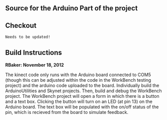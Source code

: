 ## Source for the Arduino Part of the project

## Checkout
```sh
Needs to be updated!
```
## Build Instructions

<b> RBaker: November 18, 2012 </b>

The kinect code only runs with the Arduino board connected to COM5 (though this can be adjusted within the code in the WorkBench testing project) and the arduino code uploaded to the board. Individually build the ArduinoUtilities and Skynet projects. Then, build and debug the WorkBench project. The WorkBench project will open a form in which there is a button and a text box. Clicking the button will turn on an LED (at pin 13) on the Arduino board. The text box will be populated with the on/off status of the pin, which is recieved from the board to simulate feedback.

